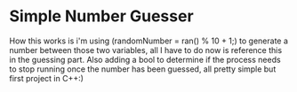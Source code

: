 ﻿# Simple Number Guesser

How this works is i'm using (randomNumber = ran() % 10 + 1;) to generate a number between those two variables, all I have to do now is reference this in the guessing part. Also adding a bool to determine if the process needs to stop running once the number has been guessed, all pretty simple but first project in C++:)
